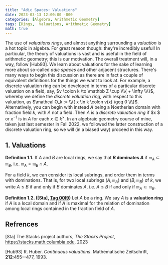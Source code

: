 ```yaml
---
title: "Adic Spaces: Valuations"
date: 2023-03-13 12:00:00 -800
categories: [Algebra, Arithmetic Geometry]
tags: [Rings,  Valuations, Arithmetic Geometry]
math: true
---
```


The use of *valuations rings*, and almost anything surrounding a *valuation* is a hot topic in algebra. For great reason though: they're incredibly useful! In particular, the theory of valuations is vast and is useful in the field of arithmetic geometry; this is our motivation. The overall treatment will, in a way, follow [Hub93]. We learn about valuations for the sake of learning more about so-called *adic spaces* and other adjacent structures. There's many ways to begin this discussion as there are in fact a couple of equivalent definitions for the things we want to look at. For example, a discrete valuation ring can be developed in terms of a particular discrete valuation on a field, say, $v \colon k \to \mathbb Z \cup  \\\{ + \infty \\\}$, whereby we define the *discrete valuation ring*, with respect to this valuation, as $\mathcal O_k := \\\{ x \in k \colon v(x) \geq 0 \\\}$. Alternatively, you can begin with instead $A$ being a Noetherian domain with fraction field $k$, with $A$ not a field. Then $A$ is a *discrete valuation ring* if $x $ or $x^{-1}$ is in $A$ for each $x \in k^\times$. In an algebraic geometry course of mine, taken just last semester in Fall $2022$, we followed the latter construction of a discrete valuation ring, so we will (in a biased way) proceed in this way.

## 1. Valuations

**Definition 1.1.** If $A$ and $B$ are local rings, we say that **$B$ dominates $A$** if $\mathfrak m_A \subset \mathfrak m_B$, i.e. $\mathfrak m_A = \mathfrak m_B \cap A$.

For a field $k$, we can consider its local subrings, and order them in terms with dominations. That is, for two local subrings $(A, \mathfrak m_A)$ and $(B, \mathfrak m_ B)$ of $k$, we write $A \leq B$ if and only if $B$ dominates $A$, i.e. $A \leq B$ if and only if $\mathfrak m_A \subset \mathfrak m_B$.

**Definition 1.2. ([Sta], <a href="https://stacks.math.columbia.edu/tag/00I9">Tag 00I9</a>)** Let $A$ be a ring. We say $A$ is a **valuation ring** if $A$ is a local domain and if $A$ is maximal for the relation of domination among local rings contained in the fraction field of $A$.








## Refrences
[Sta] The Stacks project authors, *The Stacks Project*, <a href="https://stacks.math.columbia.edu">https://stacks.math.columbia.edu</a>, 2023

[Hub93] R. Huber. *Continuous valuations*. Mathematische Zeitschrift, **212**:455--477, 1993.

